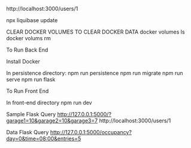 http://localhost:3000/users/1

npx liquibase update

CLEAR DOCKER VOLUMES TO CLEAR DOCKER DATA
docker volumes ls
docker volums rm

To Run Back End

Install Docker

In persistence directory:
npm run persistence
npm run migrate
npm run serve
npm run flask

To Run Front End

In front-end directory
npm run dev

Sample Flask Query
http://127.0.0.1:5000/?garage1=10&garage2=10&garage3=7
http://localhost:3000/users/1

Data Flask Query
http://127.0.0.1:5000/occupancy?day=0&time=08:00&entries=5
